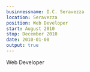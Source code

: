 ```yaml
---
businnessname: I.C. Seravezza
location: Seravezza
position: Web Developer
start: August 2010
stop: December 2010
date: 2010-01-08
output: true
---
```


Web Developer